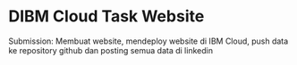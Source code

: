 # DIBM Cloud Task Website
Submission: Membuat website, mendeploy website di IBM Cloud, push data ke repository github dan posting semua data di linkedin
